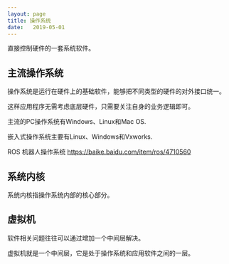 ```yaml
---
layout: page
title: 操作系统
date:   2019-05-01
---
```


直接控制硬件的一套系统软件。

## 主流操作系统

操作系统是运行在硬件上的基础软件，能够把不同类型的硬件的对外接口统一。

这样应用程序无需考虑底层硬件，只需要关注自身的业务逻辑即可。

主流的PC操作系统有Windows、Linux和Mac OS.

嵌入式操作系统主要有Linux、Windows和Vxworks.

ROS 机器人操作系统
https://baike.baidu.com/item/ros/4710560

## 系统内核

系统内核指操作系统内部的核心部分。

## 虚拟机

软件相关问题往往可以通过增加一个中间层解决。

虚拟机就是一个中间层，它是处于操作系统和应用软件之间的一层。



